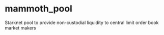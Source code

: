 # mammoth_pool
Starknet pool to provide non-custodial liquidity to central limit order book market makers
